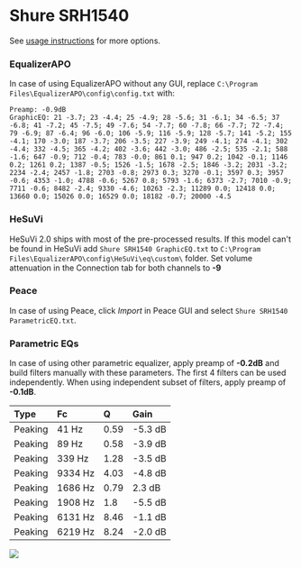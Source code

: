 # Shure SRH1540
See [usage instructions](https://github.com/jaakkopasanen/AutoEq#usage) for more options.

### EqualizerAPO
In case of using EqualizerAPO without any GUI, replace `C:\Program Files\EqualizerAPO\config\config.txt`
with:
```
Preamp: -0.9dB
GraphicEQ: 21 -3.7; 23 -4.4; 25 -4.9; 28 -5.6; 31 -6.1; 34 -6.5; 37 -6.8; 41 -7.2; 45 -7.5; 49 -7.6; 54 -7.7; 60 -7.8; 66 -7.7; 72 -7.4; 79 -6.9; 87 -6.4; 96 -6.0; 106 -5.9; 116 -5.9; 128 -5.7; 141 -5.2; 155 -4.1; 170 -3.0; 187 -3.7; 206 -3.5; 227 -3.9; 249 -4.1; 274 -4.1; 302 -4.4; 332 -4.5; 365 -4.2; 402 -3.6; 442 -3.0; 486 -2.5; 535 -2.1; 588 -1.6; 647 -0.9; 712 -0.4; 783 -0.0; 861 0.1; 947 0.2; 1042 -0.1; 1146 0.2; 1261 0.2; 1387 -0.5; 1526 -1.5; 1678 -2.5; 1846 -3.2; 2031 -3.2; 2234 -2.4; 2457 -1.8; 2703 -0.8; 2973 0.3; 3270 -0.1; 3597 0.3; 3957 -0.6; 4353 -1.0; 4788 -0.6; 5267 0.8; 5793 -1.6; 6373 -2.7; 7010 -0.9; 7711 -0.6; 8482 -2.4; 9330 -4.6; 10263 -2.3; 11289 0.0; 12418 0.0; 13660 0.0; 15026 0.0; 16529 0.0; 18182 -0.7; 20000 -4.5
```

### HeSuVi
HeSuVi 2.0 ships with most of the pre-processed results. If this model can't be found in HeSuVi add
`Shure SRH1540 GraphicEQ.txt` to `C:\Program Files\EqualizerAPO\config\HeSuVi\eq\custom\` folder.
Set volume attenuation in the Connection tab for both channels to **-9**

### Peace
In case of using Peace, click *Import* in Peace GUI and select `Shure SRH1540 ParametricEQ.txt`.

### Parametric EQs
In case of using other parametric equalizer, apply preamp of **-0.2dB** and build filters manually
with these parameters. The first 4 filters can be used independently.
When using independent subset of filters, apply preamp of **-0.1dB**.

| Type    | Fc      |    Q | Gain    |
|:--------|:--------|:-----|:--------|
| Peaking | 41 Hz   | 0.59 | -5.3 dB |
| Peaking | 89 Hz   | 0.58 | -3.9 dB |
| Peaking | 339 Hz  | 1.28 | -3.5 dB |
| Peaking | 9334 Hz | 4.03 | -4.8 dB |
| Peaking | 1686 Hz | 0.79 | 2.3 dB  |
| Peaking | 1908 Hz | 1.8  | -5.5 dB |
| Peaking | 6131 Hz | 8.46 | -1.1 dB |
| Peaking | 6219 Hz | 8.24 | -2.0 dB |

![](https://raw.githubusercontent.com/jaakkopasanen/AutoEq/master/results/headphonecom/sbaf-serious/Shure%20SRH1540/Shure%20SRH1540.png)